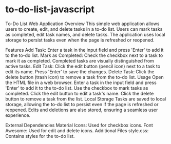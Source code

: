 # to-do-list-javascript
To-Do List Web Application
Overview
This simple web application allows users to create, edit, and delete tasks in a to-do list. Users can mark tasks as completed, edit task names, and delete tasks. The application uses local storage to persist tasks even when the page is refreshed or reopened.

Features
Add Task: Enter a task in the input field and press 'Enter' to add it to the to-do list.
Mark as Completed: Check the checkbox next to a task to mark it as completed. Completed tasks are visually distinguished from active tasks.
Edit Task: Click the edit button (pencil icon) next to a task to edit its name. Press 'Enter' to save the changes.
Delete Task: Click the delete button (trash icon) to remove a task from the to-do list.
Usage
Open the HTML file in a web browser.
Enter a task in the input field and press 'Enter' to add it to the to-do list.
Use the checkbox to mark tasks as completed.
Click the edit button to edit a task's name.
Click the delete button to remove a task from the list.
Local Storage
Tasks are saved to local storage, allowing the to-do list to persist even if the page is refreshed or reopened. Edits and deletions are also stored, ensuring a seamless user experience.

External Dependencies
Material Icons: Used for checkbox icons.
Font Awesome: Used for edit and delete icons.
Additional Files
style.css: Contains styles for the to-do list. 
